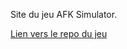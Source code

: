 Site du jeu AFK Simulator.

[Lien vers le repo du jeu](https://github.com/TheBlackbird64/AFK_Simulator)
